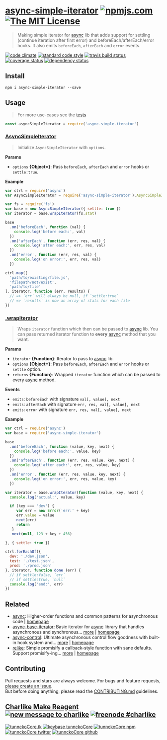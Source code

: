 # [async-simple-iterator][author-www-url] [![npmjs.com][npmjs-img]][npmjs-url] [![The MIT License][license-img]][license-url] 

> Making simple iterator for [async][] lib that adds support for settling (continue iteration after first error) and beforeEach/afterEach/error hooks. It also emits `beforeEach`, `afterEach` and `error` events.

[![code climate][codeclimate-img]][codeclimate-url] [![standard code style][standard-img]][standard-url] [![travis build status][travis-img]][travis-url] [![coverage status][coveralls-img]][coveralls-url] [![dependency status][david-img]][david-url]

## Install
```
npm i async-simple-iterator --save
```

## Usage
> For more use-cases see the [tests](./test.js)

```js
const asyncSimpleIterator = require('async-simple-iterator')
```

### [AsyncSimpleIterator](index.js#L51)
> Initialize `AsyncSimpleIterator` with `options`.

**Params**

* `options` **{Object=}**: Pass `beforeEach`, `afterEach` and `error` hooks or `settle:true`.    

**Example**

```js
var ctrl = require('async')
var AsyncSimpleIterator = require('async-simple-iterator').AsyncSimpleIterator

var fs = require('fs')
var base = new AsyncSimpleIterator({ settle: true })
var iterator = base.wrapIterator(fs.stat)

base
  .on('beforeEach', function (val) {
    console.log('before each:', val)
  })
  .on('afterEach', function (err, res, val) {
    console.log('after each:', err, res, val)
  })
  .on('error', function (err, res, val) {
    console.log('on error:', err, res, val)
  })

ctrl.map([
  'path/to/existing/file.js',
  'filepath/not/exist',
  'path/to/file'
], iterator, function (err, results) {
  // => `err` will always be null, if `settle:true`
  // => `results` is now an array of stats for each file
})
```

### [.wrapIterator](index.js#L129)
> Wraps `iterator` function which then can be passed to [async][] lib. You can pass returned iterator function to **every** [async][] method that you want.

**Params**

* `iterator` **{Function}**: Iterator to pass to [async][] lib.    
* `options` **{Object=}**: Pass `beforeEach`, `afterEach` and `error` hooks or `settle` option.    
* `returns` **{Function}**: Wrapped `iterator` function which can be passed to every [async][] method.  

**Events**
* `emits`: `beforeEach` with signature `val[, value], next`  
* `emits`: `afterEach` with signature `err, res, val[, value], next`  
* `emits`: `error` with signature `err, res, val[, value], next`  

**Example**

```js
var ctrl = require('async')
var base = require('async-simple-iterator')

base
  .on('beforeEach', function (value, key, next) {
    console.log('before each:', value, key)
  })
  .on('afterEach', function (err, res, value, key, next) {
    console.log('after each:', err, res, value, key)
  })
  .on('error', function (err, res, value, key, next) {
    console.log('on error:', err, res, value, key)
  })

var iterator = base.wrapIterator(function (value, key, next) {
  console.log('actual:', value, key)

  if (key === 'dev') {
     var err = new Error('err:' + key)
     err.value = value
     next(err)
     return
   }
   next(null, 123 + key + 456)

}, { settle: true })

ctrl.forEachOf({
  dev: './dev.json',
  test: './test.json',
  prod: './prod.json'
}, iterator, function done (err) {
  // if settle:false, `err`
  // if settle:true, `null`
  console.log('end:', err)
})
```

## Related
* [async](https://www.npmjs.com/package/async): Higher-order functions and common patterns for asynchronous code | [homepage](https://github.com/caolan/async)
* [async-base-iterator](https://www.npmjs.com/package/async-base-iterator): Basic iterator for [async][] library that handles asynchronous and synchronous… [more](https://www.npmjs.com/package/async-base-iterator) | [homepage](https://github.com/tunnckocore/async-base-iterator)
* [async-control](https://www.npmjs.com/package/async-control): Ultimate asynchronous control flow goodness with built-in hook system and… [more](https://www.npmjs.com/package/async-control) | [homepage](https://github.com/hybridables/async-control)
* [relike](https://www.npmjs.com/package/relike): Simple promisify a callback-style function with sane defaults. Support promisify-ing… [more](https://www.npmjs.com/package/relike) | [homepage](https://github.com/hybridables/relike)

## Contributing
Pull requests and stars are always welcome. For bugs and feature requests, [please create an issue](https://github.com/tunnckoCore/async-simple-iterator/issues/new).  
But before doing anything, please read the [CONTRIBUTING.md](./CONTRIBUTING.md) guidelines.

## [Charlike Make Reagent](http://j.mp/1stW47C) [![new message to charlike][new-message-img]][new-message-url] [![freenode #charlike][freenode-img]][freenode-url]

[![tunnckoCore.tk][author-www-img]][author-www-url] [![keybase tunnckoCore][keybase-img]][keybase-url] [![tunnckoCore npm][author-npm-img]][author-npm-url] [![tunnckoCore twitter][author-twitter-img]][author-twitter-url] [![tunnckoCore github][author-github-img]][author-github-url]

[async]: https://github.com/caolan/async
[is-typeof-error]: https://github.com/tunnckocore/is-typeof-error

[npmjs-url]: https://www.npmjs.com/package/async-simple-iterator
[npmjs-img]: https://img.shields.io/npm/v/async-simple-iterator.svg?label=async-simple-iterator

[license-url]: https://github.com/tunnckoCore/async-simple-iterator/blob/master/LICENSE
[license-img]: https://img.shields.io/badge/license-MIT-blue.svg

[codeclimate-url]: https://codeclimate.com/github/tunnckoCore/async-simple-iterator
[codeclimate-img]: https://img.shields.io/codeclimate/github/tunnckoCore/async-simple-iterator.svg

[travis-url]: https://travis-ci.org/tunnckoCore/async-simple-iterator
[travis-img]: https://img.shields.io/travis/tunnckoCore/async-simple-iterator/master.svg

[coveralls-url]: https://coveralls.io/r/tunnckoCore/async-simple-iterator
[coveralls-img]: https://img.shields.io/coveralls/tunnckoCore/async-simple-iterator.svg

[david-url]: https://david-dm.org/tunnckoCore/async-simple-iterator
[david-img]: https://img.shields.io/david/tunnckoCore/async-simple-iterator.svg

[standard-url]: https://github.com/feross/standard
[standard-img]: https://img.shields.io/badge/code%20style-standard-brightgreen.svg

[author-www-url]: http://www.tunnckocore.tk
[author-www-img]: https://img.shields.io/badge/www-tunnckocore.tk-fe7d37.svg

[keybase-url]: https://keybase.io/tunnckocore
[keybase-img]: https://img.shields.io/badge/keybase-tunnckocore-8a7967.svg

[author-npm-url]: https://www.npmjs.com/~tunnckocore
[author-npm-img]: https://img.shields.io/badge/npm-~tunnckocore-cb3837.svg

[author-twitter-url]: https://twitter.com/tunnckoCore
[author-twitter-img]: https://img.shields.io/badge/twitter-@tunnckoCore-55acee.svg

[author-github-url]: https://github.com/tunnckoCore
[author-github-img]: https://img.shields.io/badge/github-@tunnckoCore-4183c4.svg

[freenode-url]: http://webchat.freenode.net/?channels=charlike
[freenode-img]: https://img.shields.io/badge/freenode-%23charlike-5654a4.svg

[new-message-url]: https://github.com/tunnckoCore/ama
[new-message-img]: https://img.shields.io/badge/ask%20me-anything-green.svg


